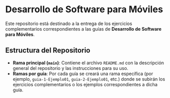 # Desarrollo de Software para Móviles

Este repositorio está destinado a la entrega de los ejercicios complementarios correspondientes a las guías  de **Desarrollo de Software para Móviles**. 

## Estructura del Repositorio

- **Rama principal (`main`)**: Contiene el archivo `README.md` con la descripción general del repositorio y las instrucciones para su uso.
- **Ramas por guía**: Por cada guía  se creará una rama específica (por ejemplo, `guia-1-Ejemplo01`, `guia-2-Ejemplo01`, etc.) donde se subirán los ejercicios complementarios o los ejemplos correspondientes a dicha guía.
